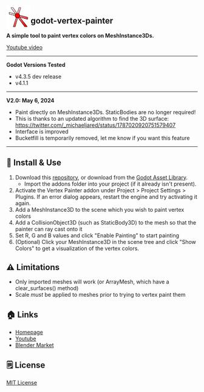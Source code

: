 <img src="addons/vertex_painter/icon.png" width="64" align="left" />

## godot-vertex-painter
 
**A simple tool to paint vertex colors on MeshInstance3Ds.**

[Youtube video](https://youtu.be/kPeYi7-9U6U)

---

**Godot Versions Tested**
- v4.3.5 dev release
- v4.1.1

---
**V2.0: May 6, 2024**
- Paint directly on MeshInstance3Ds. StaticBodies are no longer required!
- This is thanks to an updated algorithm to find the 3D surface: https://twitter.com/_michaeljared/status/1787020920751579407
- Interface is improved
- Bucketfill is temporarily removed, let me know if you want this feature

---
## 🚀 Install & Use

1. Download this [repository](https://github.com/bikemurt/godot-vertex-painter/), or download from the [Godot Asset Library](https://godotengine.org/asset-library/asset/2470).
    - Import the addons folder into your project (if it already isn't present).
2. Activate the Vertex Painter addon under Project > Project Settings > Plugins. If an error dialog appears, restart the engine and try activating it again.
3. Add a MeshInstance3D to the scene which you wish to paint vertex colors
4. Add a CollisionObject3D (such as StaticBody3D) to the mesh so that the painter can ray cast onto it
5. Set R, G and B values and click "Enable Painting" to start painting
6. (Optional) Click your MeshInstance3D in the scene tree and click "Show Colors" to get a visualization of the vertex colors.

## ⚠️ Limitations

- Only imported meshes will work (or ArrayMesh, which have a clear_surfaces() method)
- Scale *must* be applied to meshes prior to trying to vertex paint them

## 🏠 Links

- [Homepage](https://www.michaeljared.ca/)
- [Youtube](https://www.youtube.com/@michaeljburt)
- [Blender Market](https://blendermarket.com/creators/michaeljared)

## 🗒️ License

[MIT License](/LICENSE)
